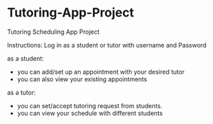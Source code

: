 # Tutoring-App-Project
Tutoring Scheduling App Project

Instructions:
Log in as a student or tutor with username and Password

as a student: 
- you can add/set up an appointment with your desired tutor
- you can also view your existing appointments

as a tutor:
- you can set/accept tutoring request from students.
- you can view your schedule with different students

